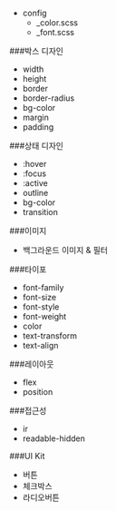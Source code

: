 ######

- config
	- _color.scss
	- _font.scss


###박스 디자인
- width
- height 
- border
- border-radius
- bg-color
- margin
- padding

###상태 디자인
- :hover
- :focus
- :active
- outline
- bg-color
- transition


###이미지
- 백그라운드 이미지 & 필터

###타이포
- font-family
- font-size
- font-style
- font-weight
- color
- text-transform
- text-align

###레이아웃
- flex
- position

###접근성
- ir
- readable-hidden

###UI Kit
- 버튼
- 체크박스
- 라디오버튼
